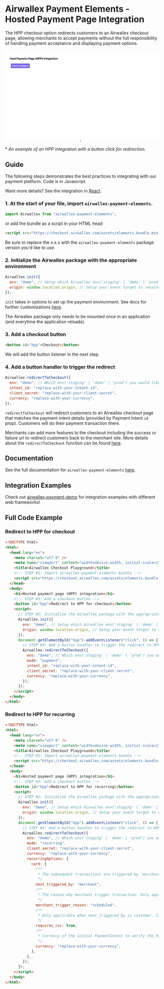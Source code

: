 # Airwallex Payment Elements - Hosted Payment Page Integration

The HPP checkout option redirects customers to an Airwallex checkout page, allowing merchants to accept payments without the full responsibility of handling payment acceptance and displaying payment options.

![](assets/hpp.gif)

\* _An example of an HPP integration with a button click for redirection._

## Guide

The following steps demonstrates the best practices to integrating with our payment platform. Code is in Javascript.

Want more details? See the integration in [React](/integrations/react/src/components/Hpp.jsx).

### 1. At the start of your file, import `airwallex-payment-elements`.

```js
import Airwallex from "airwallex-payment-elements";
```

or add the bundle as a script in your HTML head

```html
<script src="https://checkout.airwallex.com/assets/elements.bundle.min.js"></script>
```

Be sure to replace the x.x.x with the `airwallex-payment-elements` package version you'd like to use.

### 2. Initialize the Airwallex package with the appropriate environment

```js
Airwallex.init({
  env: "demo", // Setup which Airwallex env('staging' | 'demo' | 'prod') to integrate with
  origin: window.location.origin, // Setup your event target to receive the browser events message
});
```

`init` takes in options to set up the payment environment. See docs for further customizations [here](/docs#init).

The Airwallex package only needs to be mounted once in an application (and everytime the application reloads).

### 3. Add a checkout button

```html
<button id="hpp">Checkout</button>
```

We will add the button listener in the next step.

### 4. Add a button handler to trigger the redirect

```js
Airwallex.redirectToCheckout({
  env: "demo", // Which env('staging' | 'demo' | 'prod') you would like to integrate with
  intent_id: "replace-with-your-intent-id",
  client_secret: "replace-with-your-client-secret",
  currency: "replace-with-your-currency",
});
```

`redirectToCheckout` will redirect customers to an Airwallex checkout page that matches the payment intent details (provided by Payment Intent `id` prop). Customers will do their payment transaction there.

Merchants can add more features to the checkout including the success or failure url to redirect customers back to the merchant site. More details about the `redirectToCheckout` function can be found [here](/docs#redirectToCheckout).

## Documentation

See the full documentation for `airwallex-payment-elements` [here](/docs).

## Integration Examples

Check out [airwallex-payment-demo](/../../tree/master) for integration examples with different web frameworks!

## Full Code Example

### Redirect to HPP for checkout

```html
<!DOCTYPE html>
<html>
  <head lang="en">
    <meta charset="utf-8" />
    <meta name="viewport" content="width=device-width, initial-scale=1" />
    <title>Airwallex Checkout Playground</title>
    <!-- STEP #1: Import airwallex-payment-elements bundle -->
    <script src="https://checkout.airwallex.com/assets/elements.bundle.min.js"></script>
  </head>
  <body>
    <h1>Hosted payment page (HPP) integration</h1>
    <!-- STEP #3: Add a checkout button -->
    <button id="hpp">Redirect to HPP for checkout</button>
    <script>
      // STEP #2: Initialize the Airwallex package with the appropriate environment
      Airwallex.init({
        env: "demo", // Setup which Airwallex env('staging' | 'demo' | 'prod') to integrate with
        origin: window.location.origin, // Setup your event target to receive the browser events message
      });
      document.getElementById("hpp").addEventListener("click", () => {
        // STEP #4: Add a button handler to trigger the redirect to HPP
        Airwallex.redirectToCheckout({
          env: "demo", // Which env('staging' | 'demo' | 'prod') you would like to integrate with
          mode: "payment",
          intent_id: "replace-with-your-intent-id",
          client_secret: "replace-with-your-client-secret",
          currency: "replace-with-your-currency",
        });
      });
    </script>
  </body>
</html>
```

### Redirect to HPP for recurring

```html
<!DOCTYPE html>
<html>
  <head lang="en">
    <meta charset="utf-8" />
    <meta name="viewport" content="width=device-width, initial-scale=1" />
    <title>Airwallex Checkout Playground</title>
    <!-- STEP #1: Import airwallex-payment-elements bundle -->
    <script src="https://checkout.airwallex.com/assets/elements.bundle.min.js"></script>
  </head>
  <body>
    <h1>Hosted payment page (HPP) integration</h1>
    <!-- STEP #3: Add a checkout button -->
    <button id="hpp">Redirect to HPP for recurring</button>
    <script>
      // STEP #2: Initialize the Airwallex package with the appropriate environment
      Airwallex.init({
        env: "demo", // Setup which Airwallex env('staging' | 'demo' | 'prod') to integrate with
        origin: window.location.origin, // Setup your event target to receive the browser events message
      });
      document.getElementById("hpp").addEventListener("click", () => {
        // STEP #4: Add a button handler to trigger the redirect to HPP
        Airwallex.redirectToCheckout({
          env: "demo", // Which env('staging' | 'demo' | 'prod') you would like to integrate with
          mode: "recurring",
          client_secret: "replace-with-your-client-secret",
          currency: "replace-with-your-currency",
          recurringOptions: {
            card: {
              /**
               * The subsequent transactions are triggered by `merchant` or `customer`
               */
              next_triggered_by: "merchant",
              /**
               * The reason why merchant trigger transaction. Only applicable when next_triggered_by is `merchant`
               */
              merchant_trigger_reason: "scheduled",
              /**
               * Only applicable when next_triggered_by is customer. If true, the customer must provide cvc for the subsequent payment with this PaymentConsent
               */
              requires_cvc: true,
              /**
               * Currency of the initial PaymentIntent to verify the PaymentConsent. Three-letter ISO currency code
               */
              currency: "replace-with-your-currency",
            },
          },
        });
      });
    </script>
  </body>
</html>
```
